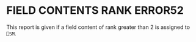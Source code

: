 




<h1 class="heading"><span class="name">FIELD CONTENTS RANK ERROR</span><span class="command">52</span></h1>

This report is given if a field content of rank greater than 2 is assigned to `⎕SM`.



